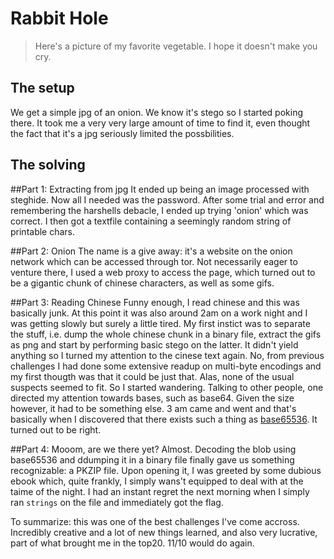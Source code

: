 # Rabbit Hole

> Here's a picture of my favorite vegetable. I hope it doesn't make you cry.

## The setup
We get a simple jpg of an onion. We know it's stego so I started poking there. It took me a very very large amount of time to find it, even thought the fact that it's a jpg seriously limited the possbilities. 

## The solving

##Part 1: Extracting from jpg
It ended up being an image processed with steghide. Now all I needed was the password. After some trial and error and remembering the harshells debacle, I ended up trying 'onion' which was correct. I then got a textfile containing a seemingly random string of printable chars.

##Part 2: Onion
The name is a give away: it's a website on the onion network which can be accessed through tor. Not necessarily eager to venture there, I used a web proxy to access the page, which turned out to be a gigantic chunk of chinese characters, as well as some gifs.

##Part 3: Reading Chinese
Funny enough, I read chinese and this was basically junk. At this point it was also around 2am on a work night and I was getting slowly but surely a little tired. My first instict was to separate the stuff, i.e. dump the whole chinese chunk in a binary file, extract the gifs as png and start by performing basic stego on the latter. It didn't yield anything so I turned my attention to the cinese text again. No, from previous challenges I had done some extensive readup on multi-byte encodings and my first thougth was that it could be just that. Alas, none of the usual suspects seemed to fit. So I started wandering. Talking to other people, one directed my attention towards bases, such as base64. Given the size however, it had to be something else. 3 am came and went and that's basically when I discovered that there exists such a thing as [base65536](https://github.com/qntm/base65536). It turned out to be right.

##Part 4: Mooom, are we there yet?
Almost. Decoding the blob using base65536 and ddumping it in a binary file finally gave us something recognizable: a PKZIP file. Upon opening it, I was greeted by some dubious ebook which, quite frankly, I simply wans't equipped to deal with at the taime of the night. I had an instant regret the next morning when I simply ran ```strings``` on the file and immediately got the flag.

To summarize: this was one of the best challenges I've come accross. Incredibly creative and a lot of new things learned, and also very lucrative, part of what brought me in the top20. 11/10 would do again.

